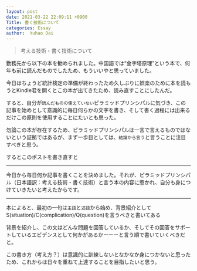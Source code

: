 ```yaml
---
layout: post
date: 2021-03-22 22:09:11 +0900
Title: 書く技術について
categories: Essay
author:  Yuhao Dai
---
```


> 考える技術・書く技術について

勤務先から以下の本を勧められました。中国語では“金字塔原理”という本で、何年も前に読んだものでしたため、もういいやと思っていました。

今日はちょうど統計検定の準備が終わったため久しぶりに娯楽のために本を読もうとKindle君を開くとこの本が出てきたため、読み直すことにしたんだ。

すると、自分が`読んだものの使えていない`ピラミッドプリンシパルに気づき、この記事を始めとして意識的に毎日何らかの文字を書き、そして書く過程には出来るだけこの原則を使用することにたいとも思った。

勿論この本が存在するため、ピラミッドプリンシパルは一言で言えるものではないという証拠ではあるが、まず一歩目としては、`結論から言う`と言うことに注目すべきと思う。

するとこのポストを書き直すと

-----

今日から毎日何か記事を書くことを決めました。それが、ピラミッドプリンシパル（日本語訳：考える技術・書く技術）と言う本の内容に惹かれ、自分も身につけていきたいと考えたからです。

-----

本によると、最初の一句は`主語`と`述語`から始め、背景紹介としてS(situation)/C(complication)/Q(question)を言うべきと書いてある

背景を紹介し、この文はどんな問題を回答しているか、そしてその回答をサポートしているエビデンスとして何かがあるかーーーと言う順で書いていくべきだと。

この書き方（考え方？）は意識的に訓練しないとなかなか身につかないと思ったため、これからは日々を重ねて上達することを目指したいと思う。
